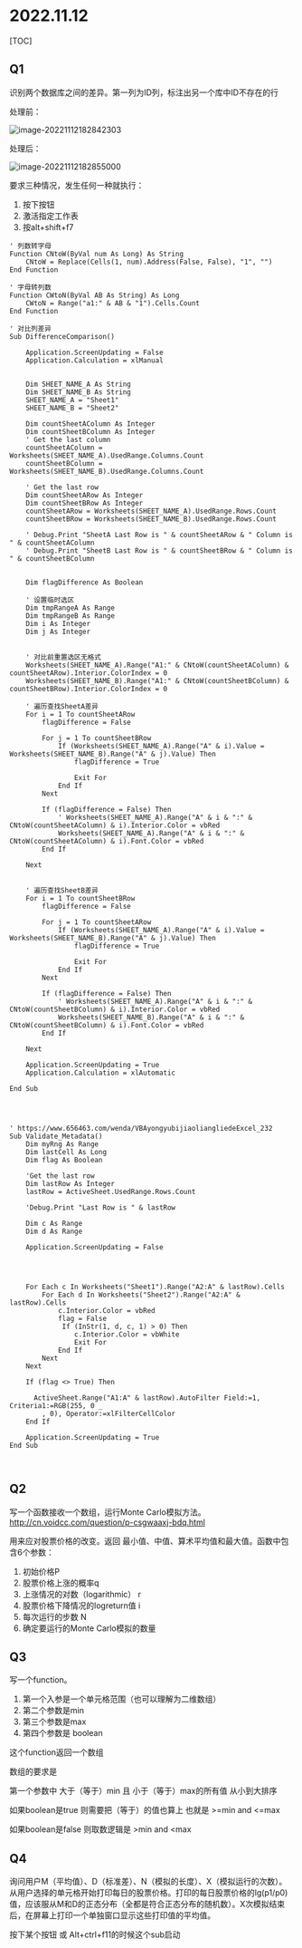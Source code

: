 # 2022.11.12

[TOC]

## Q1

识别两个数据库之间的差异。第一列为ID列，标注出另一个库中ID不存在的行

处理前：

![image-20221112182842303](20221112.assets/image-20221112182842303.png)

处理后：

![image-20221112182855000](20221112.assets/image-20221112182855000.png)

要求三种情况，发生任何一种就执行：

1. 按下按钮
1. 激活指定工作表
1. 按alt+shift+f7

```
' 列数转字母
Function CNtoW(ByVal num As Long) As String
    CNtoW = Replace(Cells(1, num).Address(False, False), "1", "")
End Function

' 字母转列数
Function CWtoN(ByVal AB As String) As Long
    CWtoN = Range("a1:" & AB & "1").Cells.Count
End Function

' 对比列差异
Sub DifferenceComparison()

    Application.ScreenUpdating = False
    Application.Calculation = xlManual


    Dim SHEET_NAME_A As String
    Dim SHEET_NAME_B As String
    SHEET_NAME_A = "Sheet1"
    SHEET_NAME_B = "Sheet2"

    Dim countSheetAColumn As Integer
    Dim countSheetBColumn As Integer
    ' Get the last column
    countSheetAColumn = Worksheets(SHEET_NAME_A).UsedRange.Columns.Count
    countSheetBColumn = Worksheets(SHEET_NAME_B).UsedRange.Columns.Count

    ' Get the last row
    Dim countSheetARow As Integer
    Dim countSheetBRow As Integer
    countSheetARow = Worksheets(SHEET_NAME_A).UsedRange.Rows.Count
    countSheetBRow = Worksheets(SHEET_NAME_B).UsedRange.Rows.Count

    ' Debug.Print "SheetA Last Row is " & countSheetARow & " Column is " & countSheetAColumn
    ' Debug.Print "SheetB Last Row is " & countSheetBRow & " Column is " & countSheetBColumn


    Dim flagDifference As Boolean
    
    ' 设置临时选区
    Dim tmpRangeA As Range
    Dim tmpRangeB As Range
    Dim i As Integer
    Dim j As Integer


    ' 对比前重置选区无格式
    Worksheets(SHEET_NAME_A).Range("A1:" & CNtoW(countSheetAColumn) & countSheetARow).Interior.ColorIndex = 0
    Worksheets(SHEET_NAME_B).Range("A1:" & CNtoW(countSheetBColumn) & countSheetBRow).Interior.ColorIndex = 0

    ' 遍历查找SheetA差异
    For i = 1 To countSheetARow
        flagDifference = False

        For j = 1 To countSheetBRow
            If (Worksheets(SHEET_NAME_A).Range("A" & i).Value = Worksheets(SHEET_NAME_B).Range("A" & j).Value) Then
                flagDifference = True
                
                Exit For
            End If
        Next

        If (flagDifference = False) Then
            ' Worksheets(SHEET_NAME_A).Range("A" & i & ":" & CNtoW(countSheetAColumn) & i).Interior.Color = vbRed
            Worksheets(SHEET_NAME_A).Range("A" & i & ":" & CNtoW(countSheetAColumn) & i).Font.Color = vbRed
        End If

    Next


    ' 遍历查找SheetB差异
    For i = 1 To countSheetBRow
        flagDifference = False

        For j = 1 To countSheetARow
            If (Worksheets(SHEET_NAME_A).Range("A" & i).Value = Worksheets(SHEET_NAME_B).Range("A" & j).Value) Then
                flagDifference = True
                
                Exit For
            End If
        Next

        If (flagDifference = False) Then
            ' Worksheets(SHEET_NAME_A).Range("A" & i & ":" & CNtoW(countSheetBColumn) & i).Interior.Color = vbRed
            Worksheets(SHEET_NAME_B).Range("A" & i & ":" & CNtoW(countSheetBColumn) & i).Font.Color = vbRed
        End If

    Next

    Application.ScreenUpdating = True
    Application.Calculation = xlAutomatic

End Sub




' https://www.656463.com/wenda/VBAyongyubijiaoliangliedeExcel_232
Sub Validate_Metadata()
    Dim myRng As Range
    Dim lastCell As Long
    Dim flag As Boolean
    
    'Get the last row
    Dim lastRow As Integer
    lastRow = ActiveSheet.UsedRange.Rows.Count

    'Debug.Print "Last Row is " & lastRow

    Dim c As Range
    Dim d As Range

    Application.ScreenUpdating = False




    For Each c In Worksheets("Sheet1").Range("A2:A" & lastRow).Cells
        For Each d In Worksheets("Sheet2").Range("A2:A" & lastRow).Cells
            c.Interior.Color = vbRed
            flag = False
             If (InStr(1, d, c, 1) > 0) Then
                c.Interior.Color = vbWhite
                Exit For
            End If
        Next
    Next

    If (flag <> True) Then

      ActiveSheet.Range("A1:A" & lastRow).AutoFilter Field:=1, Criteria1:=RGB(255, 0 _
        , 0), Operator:=xlFilterCellColor
    End If
    
    Application.ScreenUpdating = True
End Sub



```



## Q2

写一个函数接收一个数组，运行Monte Carlo模拟方法。http://cn.voidcc.com/question/p-csgwaaxj-bdq.html

用来应对股票价格的改变。返回 最小值、中值、算术平均值和最大值。函数中包含6个参数：

1. 初始价格P
2. 股票价格上涨的概率q
3. 上涨情况的对数（logarithmic） r
4. 股票价格下降情况的logreturn值  i
5. 每次运行的步数 N
6. 确定要运行的Monte Carlo模拟的数量



## Q3

写一个function。

1. 第一个入参是一个单元格范围（也可以理解为二维数组）
2. 第二个参数是min
3. 第三个参数是max
4. 第四个参数是 boolean

这个function返回一个数组

数组的要求是

第一个参数中   大于（等于）min 且 小于（等于）max的所有值  从小到大排序

如果boolean是true  则需要把（等于）的值也算上 也就是 >=min   and   <=max

如果boolean是false  则取数逻辑是  >min  and <max



## Q4

询问用户M（平均值）、D（标准差）、N（模拟的长度）、X（模拟运行的次数）。从用户选择的单元格开始打印每日的股票价格。打印的每日股票价格的lg(p1/p0)值，应该服从M和D的正态分布（全都是符合正态分布的随机数）。X次模拟结束后，在屏幕上打印一个单独窗口显示这些打印值的平均值。

按下某个按钮  或  Alt+ctrl+f11的时候这个sub启动